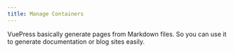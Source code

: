 ```yaml
---
title: Manage Containers
---
```


VuePress basically generate pages from Markdown files. So you can use it to generate documentation or blog sites easily.
